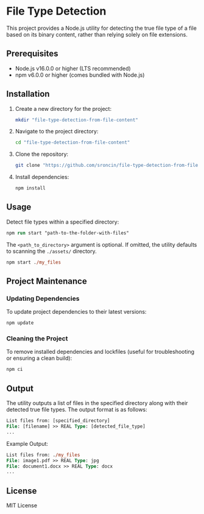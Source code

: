 # File Type Detection

This project provides a Node.js utility for detecting the true file type of a file based on its binary content, rather than relying solely on file extensions.

## Prerequisites

- Node.js v16.0.0 or higher (LTS recommended)
- npm v6.0.0 or higher (comes bundled with Node.js)

## Installation

1. Create a new directory for the project:

   ```bash
   mkdir "file-type-detection-from-file-content"
   ```

2. Navigate to the project directory:

   ```bash
   cd "file-type-detection-from-file-content"
   ```

3. Clone the repository:

   ```bash
   git clone "https://github.com/sroncin/file-type-detection-from-file-content.git" .
    ```

4. Install dependencies:

   ```ps
   npm install
   ```

## Usage

Detect file types within a specified directory:

```ps
npm run start "path-to-the-folder-with-files"
```

The `<path_to_directory>` argument is optional. If omitted, the utility defaults to scanning the `./assets/` directory.

```ps
npm start ./my_files
```

## Project Maintenance

### Updating Dependencies

To update project dependencies to their latest versions:

```ps
npm update
```

### Cleaning the Project

To remove installed dependencies and lockfiles (useful for troubleshooting or ensuring a clean build):

```ps
npm ci
```

## Output

The utility outputs a list of files in the specified directory along with their detected true file types. The output format is as follows:

```ps
List files from: [specified_directory]
File: [filename] >> REAL Type: [detected_file_type]
...
```

Example Output:

```ps
List files from: ./my_files
File: image1.pdf >> REAL Type: jpg
File: document1.docx >> REAL Type: docx
...
```

## License

MIT License
